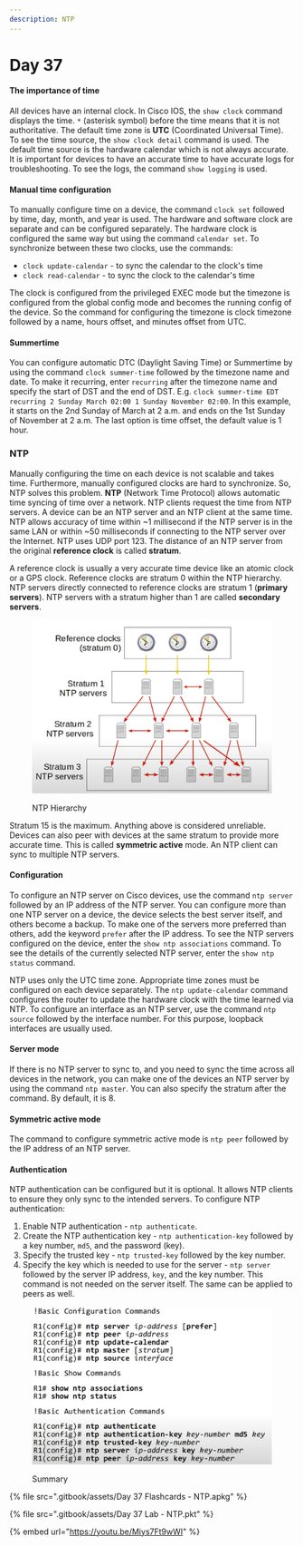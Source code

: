 ```yaml
---
description: NTP
---
```


# Day 37

#### The importance of time

All devices have an internal clock. In Cisco IOS, the `show clock` command displays the time.  `*` (asterisk symbol) before the time means that it is not authoritative. The default time zone is **UTC** (Coordinated Universal Time). To see the time source, the `show clock detail` command is used. The default time source is the hardware calendar which is not always accurate. It is important for devices to have an accurate time to have accurate logs for troubleshooting. To see the logs, the command `show logging` is used.&#x20;

#### Manual time configuration

To manually configure time on a device, the command `clock set` followed by time, day, month, and year is used. The hardware and software clock are separate and can be configured separately. The hardware clock is configured the same way but using the command `calendar set`. To synchronize between these two clocks, use the commands:

* `clock update-calendar` - to sync the calendar to the clock's time
* `clock read-calendar` - to sync the clock to the calendar's time

The clock is configured from the privileged EXEC mode but the timezone is configured from the global config mode and becomes the running config of the device. So the command for configuring the timezone is clock timezone followed by a name, hours offset, and minutes offset from UTC.&#x20;

#### Summertime

You can configure automatic DTC (Daylight Saving Time) or Summertime by using the command `clock summer-time` followed by the timezone name and date. To make it recurring, enter `recurring` after the timezone name and specify the start of DST and the end of DST. E.g. `clock summer-time EDT recurring 2 Sunday March 02:00 1 Sunday November 02:00`. In this example, it starts on the 2nd Sunday of March at 2 a.m. and ends on the 1st Sunday of November at 2 a.m. The last option is time offset, the default value is 1 hour.

### NTP

Manually configuring the time on each device is not scalable and takes time. Furthermore, manually configured clocks are hard to synchronize. So, NTP solves this problem. **NTP** (Network Time Protocol) allows automatic time syncing of time over a network. NTP clients request the time from NTP servers. A device can be an NTP server and an NTP client at the same time. NTP allows accuracy of time within \~1 millisecond if the NTP server is in the same LAN or within \~50 milliseconds if connecting to the NTP server over the Internet. NTP uses UDP port 123. The distance of an NTP server from the original **reference clock** is called **stratum**.&#x20;

A reference clock is usually a very accurate time device like an atomic clock or a GPS clock. Reference clocks are stratum 0 within the NTP hierarchy. NTP servers directly connected to reference clocks are stratum 1 (**primary servers**). NTP servers with a stratum higher than 1 are called **secondary servers**.

<figure><img src=".gitbook/assets/image (3) (1) (1) (1) (1) (1) (1) (1) (1) (1).png" alt="ntp heirarchy" width="563"><figcaption><p>NTP Hierarchy</p></figcaption></figure>

Stratum 15 is the maximum. Anything above is considered unreliable. Devices can also peer with devices at the same stratum to provide more accurate time. This is called **symmetric active** mode. An NTP client can sync to multiple NTP servers.&#x20;

#### Configuration

To configure an NTP server on Cisco devices, use the command `ntp server` followed by an IP address of the NTP server. You can configure more than one NTP server on a device, the device selects the best server itself, and others become a backup. To make one of the servers more preferred than others, add the keyword `prefer` after the IP address. To see the NTP servers configured on the device, enter the `show ntp associations` command. To see the details of the currently selected NTP server, enter the `show ntp status` command.&#x20;

NTP uses only the UTC time zone. Appropriate time zones must be configured on each device separately. The `ntp update-calendar` command configures the router to update the hardware clock with the time learned via NTP. To configure an interface as an NTP server, use the command `ntp source` followed by the interface number. For this purpose, loopback interfaces are usually used.

#### Server mode

If there is no NTP server to sync to, and you need to sync the time across all devices in the network, you can make one of the devices an NTP server by using the command `ntp master`. You can also specify the stratum after the command. By default, it is 8.

#### Symmetric active mode

The command to configure symmetric active mode is `ntp peer` followed by the IP address of an NTP server.&#x20;

#### Authentication

NTP authentication can be configured but it is optional. It allows NTP clients to ensure they only sync to the intended servers. To configure NTP authentication:

1. Enable NTP authentication - `ntp authenticate`.
2. Create the NTP authentication key - `ntp authentication-key` followed by a key number, `md5`, and the password (key).
3. Specify the trusted key - `ntp trusted-key` followed by the key number.
4. Specify the key which is needed to use for the server - `ntp server` followed by the server IP address, `key`, and the key number. This command is not needed on the server itself. The same can be applied to peers as well.

<figure><img src=".gitbook/assets/image (2) (1) (1) (1) (1) (1) (1) (1) (1) (1) (1) (1) (1) (1) (1).png" alt="summary" width="563"><figcaption><p>Summary</p></figcaption></figure>

{% file src=".gitbook/assets/Day 37 Flashcards - NTP.apkg" %}

{% file src=".gitbook/assets/Day 37 Lab - NTP.pkt" %}

{% embed url="https://youtu.be/Miys7Ft9wWI" %}
